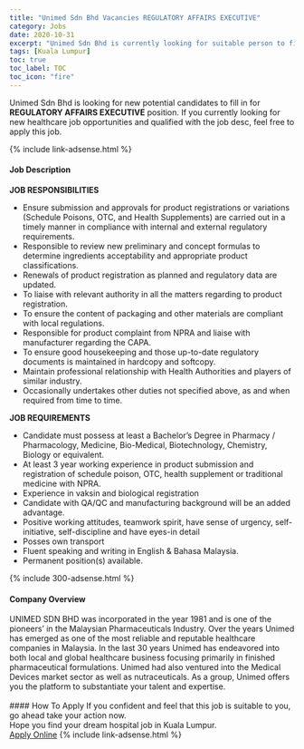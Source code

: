 ```yaml
---
title: "Unimed Sdn Bhd Vacancies REGULATORY AFFAIRS EXECUTIVE" 
category: Jobs 
date: 2020-10-31 
excerpt: "Unimed Sdn Bhd is currently looking for suitable person to fill in the REGULATORY AFFAIRS EXECUTIVE which positioned at Kuala Lumpur" 
tags: [Kuala Lumpur] 
toc: true 
toc_label: TOC 
toc_icon: "fire" 
--- 
```


<p>Unimed Sdn Bhd is looking for new potential candidates to fill in for <b>REGULATORY AFFAIRS EXECUTIVE</b> position. If you currently looking for new healthcare job opportunities and qualified with the job desc, feel free to apply this job.
</p>{% include link-adsense.html %} 
<div><div><h4>Job Description</h4></div><div><div><span><div><div><strong>JOB RESPONSIBILITIES</strong></div><ul><li>Ensure submission and approvals for product registrations or variations (Schedule Poisons, OTC, and Health Supplements) are carried out in a timely manner in compliance with internal and external regulatory requirements.</li><li>Responsible to review new preliminary and concept formulas to determine ingredients acceptability and appropriate product classifications.</li><li>Renewals of product registration as planned and regulatory data are updated.</li><li>To liaise with relevant authority in all the matters regarding to product registration.</li><li>To ensure the content of packaging and other materials are compliant with local regulations.</li><li>Responsible for product complaint from NPRA and liaise with manufacturer regarding the CAPA.</li><li>To ensure good housekeeping and those up-to-date regulatory documents is maintained in hardcopy and softcopy.</li><li>Maintain professional relationship with Health Authorities and players of similar industry.</li><li>Occasionally undertakes other duties not specified above, as and when required from time to time.&#160;</li></ul><div><strong>JOB REQUIREMENTS</strong></div><div><ul><li>Candidate must possess at least a Bachelor&#8217;s Degree in Pharmacy / Pharmacology, Medicine, Bio-Medical, Biotechnology, Chemistry, Biology or equivalent.</li><li>At least 3 year working experience in product submission and registration of schedule poison, OTC, health supplement or traditional medicine with NPRA.</li><li>Experience in vaksin and biological registration</li><li>Candidate with QA/QC and manufacturing background will be an added advantage.</li><li>Positive working attitudes, teamwork spirit, have sense of urgency, self-initiative, self-discipline and have eyes-in detail</li><li>Posses own transport</li><li>Fluent speaking and writing in English &amp; Bahasa Malaysia.&#160;</li><li>Permanent position(s) available.</li></ul></div></div></span></div></div></div> 
{% include 300-adsense.html %} 
<div><div><h4>Company Overview</h4></div><div><div><span><div><div>UNIMED SDN BHD was incorporated in the year 1981 and is one of the pioneers&#8217; in the Malaysian Pharmaceuticals Industry. Over the years Unimed has emerged as one of the most reliable and reputable healthcare companies in Malaysia. In the last 30 years Unimed has endeavored into both local and global healthcare business focusing primarily in finished pharmaceutical formulations. Unimed had also ventured into the Medical Devices market sector as well as nutraceuticals. As a group, Unimed offers you the platform to substantiate your talent and expertise.<br>
&#160;</div></div></span></div></div></div> 
#### How To Apply 
If you confident and feel that this job is suitable to you, go ahead take your action now. <br/> 
Hope you find your dream hospital job in Kuala Lumpur. <br/> 
<a href="https://www.jobstreet.com.my/en/job/regulatory-affairs-executive-4413246?jobId=jobstreet-my-job-4413246&sectionRank=5&token=0~f19ed627-9ef3-4d71-89d0-01e7ae1bc6be&fr=SRP%20View%20In%20New%20Ta" class="btn btn--warning" target="_blank" rel="nofollow noopenner">Apply Online</a> 
{% include link-adsense.html %} 